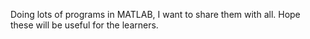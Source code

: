 Doing lots of programs in MATLAB, I want to share them with all. Hope these will be useful for the learners.
